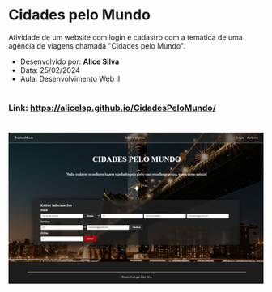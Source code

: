 # Cidades pelo Mundo

<p> Atividade de um website com login e cadastro com a temática de uma agência de viagens chamada "Cidades pelo Mundo". </p>

- Desenvolvido por: **Alice Silva** 
- Data: 25/02/2024
- Aula: Desenvolvimento Web II
  
#
### Link: https://alicelsp.github.io/CidadesPeloMundo/
#

<img src="./img/SiteCidadesPeloMundo-Ativ-DevWebII-25-02.png" alt="layout Website">
